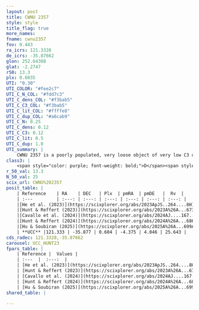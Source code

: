 ```yaml
---
layout: post
title: CWNU 2357
style: style
title_flag: true
more_names: 
fname: cwnu2357
fov: 0.443
ra_icrs: 121.3328
de_icrs: -35.87662
glon: 252.64308
glat: -2.2747
r50: 13.3
plx: 0.6035
UTI: "0.30"
UTI_COLOR: "#fee2c7"
UTI_C_N_COL: "#fdd7c3"
UTI_C_dens_COL: "#f3bab5"
UTI_C_C3_COL: "#f3bab5"
UTI_C_lit_COL: "#ffffe8"
UTI_C_dup_COL: "#a6cab9"
UTI_C_N: 0.25
UTI_C_dens: 0.12
UTI_C_C3: 0.12
UTI_C_lit: 0.5
UTI_C_dup: 1.0
UTI_summary: |
    CWNU 2357 is a poorly populated, very loose object of very low C3 quality. It was recently reported but it is moderately studied in the literature.
class3: |
    <span style="color: purple; font-weight: bold;">D</span><span style="color: red; font-weight: bold;">C</span>
r_50_val: 13.3
N_50_val: 25
scix_url: CWNU%202357
posit_table: |
    | Reference    | RA    | DEC   | Plx  | pmRA  | pmDE   |  Rv  |
    | :---         | :---: | :---: | :---: | :---: | :---: | :---: |
    |[He et al. (2023)](https://scixplorer.org/abs/2023ApJS..264....8H) | 121.259 | -35.873 | 0.602 | -4.371 | 4.06 | -- |
    |[Hunt & Reffert (2023)](https://scixplorer.org/abs/2023A%26A...673A.114H) | 121.367 | -36.016 | 0.596 | -4.376 | 4.04 | -6.702 |
    |[Cavallo et al. (2024)](https://scixplorer.org/abs/2024AJ....167...12C) | 121.351 | -35.974 | 0.596 | -- | -- | -- |
    |[Hunt & Reffert (2024)](https://scixplorer.org/abs/2024A%26A...686A..42H) | 121.367 | -36.016 | 0.596 | -4.376 | 4.04 | -6.702 |
    |[Hu & Soubiran (2025)](https://scixplorer.org/abs/2025A%26A...699A.246H) | 121.351 | -35.974 | -- | -- | -- | -- |
    | **UCC** |121.333 | -35.877 | 0.604 | -4.375 | 4.046 | 25.643 | 
cds_radec: 121.3328,-35.87662
carousel: UCC_HUNT23
fpars_table: |
    | Reference |  Values |
    | :---  |  :---:  |
    | [He et al. (2023)](https://scixplorer.org/abs/2023ApJS..264....8H) | `A0=2.1, m-M=11.0, logAge=8.4` |
    | [Hunt & Reffert (2023)](https://scixplorer.org/abs/2023A%26A...673A.114H) | `AV50=1.561, diffAV50=1.499, MOD50=11.075, logAge50=8.003` |
    | [Cavallo et al. (2024)](https://scixplorer.org/abs/2024AJ....167...12C) | `AV50=1.65, dMod50=11.06, logAge50=8.72, [Fe/H]50=0.23` |
    | [Hunt & Reffert (2024)](https://scixplorer.org/abs/2024A%26A...686A..42H) | `MassJ=140.903` |
    | [Hu & Soubiran (2025)](https://scixplorer.org/abs/2025A%26A...699A.246H) | `MA22=-0.2, MA23f=-0.27, MZ23=-0.52, MK24=-0.23, MF24=-0.42` |
shared_table: |
    
---
```

